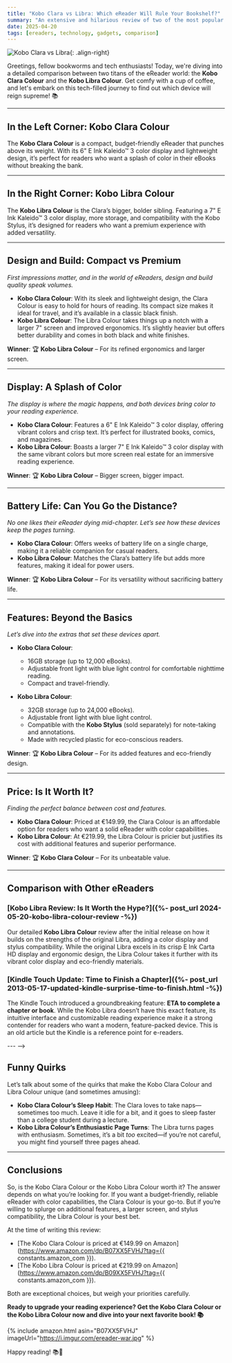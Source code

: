 ```yaml
---
title: "Kobo Clara vs Libra: Which eReader Will Rule Your Bookshelf?"
summary: "An extensive and hilarious review of two of the most popular eReaders, the Kobo Clara and Libra. Find out which one deserves a spot in your reading arsenal!"
date: 2025-04-20
tags: [ereaders, technology, gadgets, comparison]
---
```


![Kobo Clara vs Libra](https://i.imgur.com/ereader-war.jpg){: .align-right}

Greetings, fellow bookworms and tech enthusiasts! Today, we're diving into a detailed comparison between two titans of the eReader world: the **Kobo Clara Colour** and the **Kobo Libra Colour**. Get comfy with a cup of coffee, and let's embark on this tech-filled journey to find out which device will reign supreme! 📚

---

## **In the Left Corner: Kobo Clara Colour**

The **Kobo Clara Colour** is a compact, budget-friendly eReader that punches above its weight. With its 6" E Ink Kaleido™ 3 color display and lightweight design, it’s perfect for readers who want a splash of color in their eBooks without breaking the bank.

---

## **In the Right Corner: Kobo Libra Colour**

The **Kobo Libra Colour** is the Clara’s bigger, bolder sibling. Featuring a 7" E Ink Kaleido™ 3 color display, more storage, and compatibility with the Kobo Stylus, it’s designed for readers who want a premium experience with added versatility.

---

## **Design and Build: Compact vs Premium**

*First impressions matter, and in the world of eReaders, design and build quality speak volumes.*

- **Kobo Clara Colour**: With its sleek and lightweight design, the Clara Colour is easy to hold for hours of reading. Its compact size makes it ideal for travel, and it’s available in a classic black finish.
- **Kobo Libra Colour**: The Libra Colour takes things up a notch with a larger 7" screen and improved ergonomics. It’s slightly heavier but offers better durability and comes in both black and white finishes.

**Winner**: 🏆 **Kobo Libra Colour** – For its refined ergonomics and larger screen.

---

## **Display: A Splash of Color**

*The display is where the magic happens, and both devices bring color to your reading experience.*

- **Kobo Clara Colour**: Features a 6" E Ink Kaleido™ 3 color display, offering vibrant colors and crisp text. It’s perfect for illustrated books, comics, and magazines.
- **Kobo Libra Colour**: Boasts a larger 7" E Ink Kaleido™ 3 color display with the same vibrant colors but more screen real estate for an immersive reading experience.

**Winner**: 🏆 **Kobo Libra Colour** – Bigger screen, bigger impact.

---

## **Battery Life: Can You Go the Distance?**

*No one likes their eReader dying mid-chapter. Let’s see how these devices keep the pages turning.*

- **Kobo Clara Colour**: Offers weeks of battery life on a single charge, making it a reliable companion for casual readers.
- **Kobo Libra Colour**: Matches the Clara’s battery life but adds more features, making it ideal for power users.

**Winner**: 🏆 **Kobo Libra Colour** – For its versatility without sacrificing battery life.

---

## **Features: Beyond the Basics**

*Let’s dive into the extras that set these devices apart.*

- **Kobo Clara Colour**:
  - 16GB storage (up to 12,000 eBooks).
  - Adjustable front light with blue light control for comfortable nighttime reading.
  - Compact and travel-friendly.

- **Kobo Libra Colour**:
  - 32GB storage (up to 24,000 eBooks).
  - Adjustable front light with blue light control.
  - Compatible with the **Kobo Stylus** (sold separately) for note-taking and annotations.
  - Made with recycled plastic for eco-conscious readers.

**Winner**: 🏆 **Kobo Libra Colour** – For its added features and eco-friendly design.

---

## **Price: Is It Worth It?**

*Finding the perfect balance between cost and features.*

- **Kobo Clara Colour**: Priced at €149.99, the Clara Colour is an affordable option for readers who want a solid eReader with color capabilities.
- **Kobo Libra Colour**: At €219.99, the Libra Colour is pricier but justifies its cost with additional features and superior performance.

**Winner**: 🏆 **Kobo Clara Colour** – For its unbeatable value.

---

## **Comparison with Other eReaders**

### [Kobo Libra Review: Is It Worth the Hype?]({%- post_url 2024-05-20-kobo-libra-colour-review -%})

Our detailed **Kobo Libra Colour** review after the initial release on how it builds on the strengths of the original Libra, adding a color display and stylus compatibility. While the original Libra excels in its crisp E Ink Carta HD display and ergonomic design, the Libra Colour takes it further with its vibrant color display and eco-friendly materials.

### [Kindle Touch Update: Time to Finish a Chapter]({%- post_url 2013-05-17-updated-kindle-surprise-time-to-finish.html -%})

The Kindle Touch introduced a groundbreaking feature: **ETA to complete a chapter or book**. While the Kobo Libra doesn’t have this exact feature, its intuitive interface and customizable reading experience make it a strong contender for readers who want a modern, feature-packed device. This is an old article but the Kindle is a reference point for e-readers.

--- -->

## **Funny Quirks**

Let’s talk about some of the quirks that make the Kobo Clara Colour and Libra Colour unique (and sometimes amusing):

- **Kobo Clara Colour’s Sleep Habit**: The Clara loves to take naps—sometimes too much. Leave it idle for a bit, and it goes to sleep faster than a college student during a lecture.
- **Kobo Libra Colour’s Enthusiastic Page Turns**: The Libra turns pages with enthusiasm. Sometimes, it’s a bit *too* excited—if you’re not careful, you might find yourself three pages ahead.

---

## **Conclusions**

So, is the Kobo Clara Colour or the Kobo Libra Colour worth it? The answer depends on what you’re looking for. If you want a budget-friendly, reliable eReader with color capabilities, the Clara Colour is your go-to. But if you’re willing to splurge on additional features, a larger screen, and stylus compatibility, the Libra Colour is your best bet.

At the time of writing this review:
- [The Kobo Clara Colour is priced at €149.99 on Amazon](https://www.amazon.com/dp/B07XX5FVHJ?tag={{ constants.amazon_com }}).
- [The Kobo Libra Colour is priced at €219.99 on Amazon](https://www.amazon.com/dp/B09XX5FVHJ?tag={{ constants.amazon_com }}).

Both are exceptional choices, but weigh your priorities carefully.

**Ready to upgrade your reading experience? Get the Kobo Clara Colour or the Kobo Libra Colour now and dive into your next favorite book! 📚**

{% include amazon.html asin="B07XX5FVHJ" imageUrl="https://i.imgur.com/ereader-war.jpg" %}

Happy reading! 📚💨
